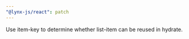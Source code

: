 ```yaml
---
"@lynx-js/react": patch
---
```


Use item-key to determine whether list-item can be reused in hydrate.
